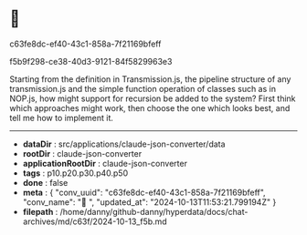 # 💬 

c63fe8dc-ef40-43c1-858a-7f21169bfeff

f5b9f298-ce38-40d3-9121-84f5829963e3

Starting from the definition in Transmission.js, the pipeline structure of any transmission.js and the simple function operation of classes such as in NOP.js, how might support for recursion be added to the system? First think which approaches might work, then choose the one which looks best, and tell me how to implement it.

---

* **dataDir** : src/applications/claude-json-converter/data
* **rootDir** : claude-json-converter
* **applicationRootDir** : claude-json-converter
* **tags** : p10.p20.p30.p40.p50
* **done** : false
* **meta** : {
  "conv_uuid": "c63fe8dc-ef40-43c1-858a-7f21169bfeff",
  "conv_name": "💬 ",
  "updated_at": "2024-10-13T11:53:21.799194Z"
}
* **filepath** : /home/danny/github-danny/hyperdata/docs/chat-archives/md/c63f/2024-10-13_f5b.md